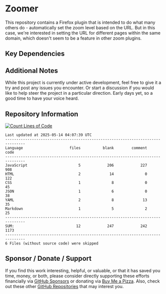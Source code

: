 # Zoomer

This repository contains a Firefox plugin that is intended to do what many others do - automatically set the zoom level based on the URL. But in this case, we're interested in setting the URL for different pages within the same domain, which doesn't seem to be a feature in other zoom plugins.

## Key Dependencies

## Additional Notes
While this project is currently under active development, feel free to give it a try and post any issues you encounter.  Or start a discussion if you would like to help steer the project in a particular direction.  Early days yet, so a good time to have your voice heard. 

## Repository Information 
[![Count Lines of Code](https://github.com/500Foods/Zoomer/actions/workflows/main.yml/badge.svg)](https://github.com/500Foods/Zoomer/actions/workflows/main.yml)
<!--CLOC-START -->
```
Last updated at 2025-05-14 04:07:39 UTC
-------------------------------------------------------------------------------
Language                     files          blank        comment           code
-------------------------------------------------------------------------------
JavaScript                       5            206            227            908
HTML                             2             14              0            122
CSS                              1              8              0             45
JSON                             1              6              0             38
YAML                             2              8             13             35
Markdown                         1              5              2             25
-------------------------------------------------------------------------------
SUM:                            12            247            242           1173
-------------------------------------------------------------------------------
6 Files (without source code) were skipped
```
<!--CLOC-END-->

## Sponsor / Donate / Support
If you find this work interesting, helpful, or valuable, or that it has saved you time, money, or both, please consider directly supporting these efforts financially via [GitHub Sponsors](https://github.com/sponsors/500Foods) or donating via [Buy Me a Pizza](https://www.buymeacoffee.com/andrewsimard500). Also, check out these other [GitHub Repositories](https://github.com/500Foods?tab=repositories&q=&sort=stargazers) that may interest you.
